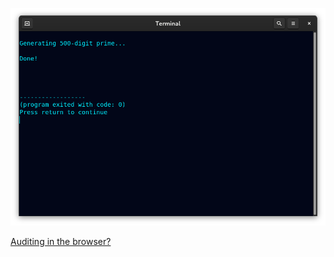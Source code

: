<!--
Generates prime checked with p<65,536 (50 to 50k digits long.)
-->



<p align="center">
  <img src="https://raw.githubusercontent.com/compromise-evident/ProximitySieve/main/Other/Terminal_7408ba71caa9d51e67d4b875ce253cdb6ca1cda1d39a58d0a0a4cd34599f0921.png">
</p>

[Auditing in the browser?](https://coliru.stacked-crooked.com/a/68bea8980798d4cd)
